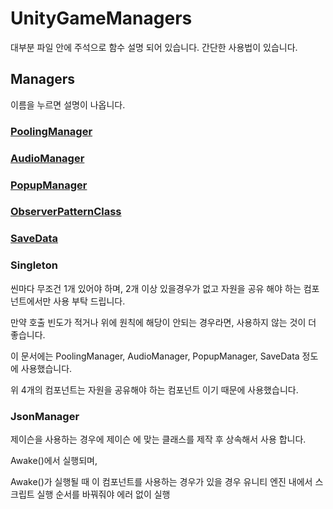 # UnityGameManagers

대부분 파일 안에 주석으로 함수 설명 되어 있습니다.
간단한 사용법이 있습니다.

## Managers

이름을 누르면 설명이 나옵니다.

### [PoolingManager](ManagersMarkDown/PoolingManager.md)

### [AudioManager](ManagersMarkDown/AudioManager.md)

### [PopupManager](ManagersMarkDown/PopupManager.md)

### [ObserverPatternClass](ManagersMarkDown/ObserverPatternClass.md)

### [SaveData](ManagersMarkDown/SaveDataManger.md)

### Singleton
씬마다 무조건 1개 있어야 하며, 2개 이상 있을경우가 없고 자원을 공유 해야 하는 컴포넌트에서만 사용 부탁 드립니다.

만약 호출 빈도가 적거나 위에 원칙에 해당이 안되는 경우라면, 사용하지 않는 것이 더 좋습니다.

이 문서에는 PoolingManager, AudioManager, PopupManager, SaveData 정도에 사용했습니다.

위 4개의 컴포넌트는 자원을 공유해야 하는 컴포넌트 이기 때문에 사용했습니다.

### JsonManager

제이슨을 사용하는 경우에 제이슨 에 맞는 클래스를 제작 후 상속해서 사용 합니다.

Awake()에서 실행되며,

Awake()가 실행될 때 이 컴포넌트를 사용하는 경우가 있을 경우 유니티 엔진 내에서 스크립트 실행 순서를 바꿔줘야 에러 없이 실행

